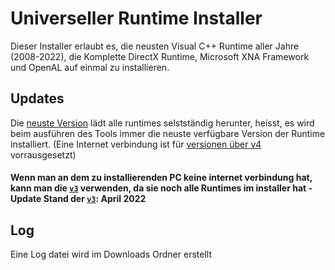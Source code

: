 # Universeller Runtime Installer
Dieser Installer erlaubt es, die neusten Visual C++ Runtime aller Jahre (2008-2022), die Komplette DirectX Runtime, Microsoft XNA Framework und OpenAL auf einmal zu installieren.

## Updates
Die [neuste Version](https://github.com/Manily04/Universeller-Runtime-Installer-DE/releases/latest) lädt alle runtimes selstständig herunter, heisst, es wird beim ausführen des Tools immer die neuste verfügbare Version der Runtime installiert. (Eine Internet verbindung ist für [versionen über v4](https://github.com/Manily04/Universeller-Runtime-Installer-DE/releases/latest) vorrausgesetzt)

#### Wenn man an dem zu installierenden PC keine internet verbindung hat, kann man die [`v3`](https://github.com/Manily04/Universeller-Runtime-Installer-DE/releases/tag/v3) verwenden, da sie noch alle Runtimes im installer hat - Update Stand der [`v3`](https://github.com/Manily04/Universeller-Runtime-Installer-DE/releases/tag/v3): April 2022

## Log
Eine Log datei wird im Downloads Ordner erstellt
